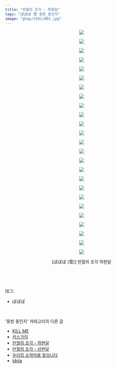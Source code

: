```yaml
---
title: "만월의 조각 - 하현달"
tags: "ぽぽぽ 雪 동방_동인지"
image: "ghap/3301/001.jpg"
---
```

<div class="article">
<p style="text-align: center; clear: none; float: none;"><img src="{{ site.nasurl }}/ghap/3301/001.jpg"/></p>
<p style="text-align: center; clear: none; float: none;"><img src="{{ site.nasurl }}/ghap/3301/002.jpg"/></p>
<p style="text-align: center; clear: none; float: none;"><img src="{{ site.nasurl }}/ghap/3301/003.jpg"/></p>
<p style="text-align: center; clear: none; float: none;"><img src="{{ site.nasurl }}/ghap/3301/004.jpg"/></p>
<p style="text-align: center; clear: none; float: none;"><img src="{{ site.nasurl }}/ghap/3301/005.jpg"/></p>
<p style="text-align: center; clear: none; float: none;"><img src="{{ site.nasurl }}/ghap/3301/006.jpg"/></p>
<p style="text-align: center; clear: none; float: none;"><img src="{{ site.nasurl }}/ghap/3301/007.jpg"/></p>
<p style="text-align: center; clear: none; float: none;"><img src="{{ site.nasurl }}/ghap/3301/008.jpg"/></p>
<p style="text-align: center; clear: none; float: none;"><img src="{{ site.nasurl }}/ghap/3301/009.jpg"/></p>
<p style="text-align: center; clear: none; float: none;"><img src="{{ site.nasurl }}/ghap/3301/010.jpg"/></p>
<p style="text-align: center; clear: none; float: none;"><img src="{{ site.nasurl }}/ghap/3301/011.jpg"/></p>
<p style="text-align: center; clear: none; float: none;"><img src="{{ site.nasurl }}/ghap/3301/012.jpg"/></p>
<p style="text-align: center; clear: none; float: none;"><img src="{{ site.nasurl }}/ghap/3301/013.jpg"/></p>
<p style="text-align: center; clear: none; float: none;"><img src="{{ site.nasurl }}/ghap/3301/014.jpg"/></p>
<p style="text-align: center; clear: none; float: none;"><img src="{{ site.nasurl }}/ghap/3301/015.jpg"/></p>
<p style="text-align: center; clear: none; float: none;"><img src="{{ site.nasurl }}/ghap/3301/016.jpg"/></p>
<p style="text-align: center; clear: none; float: none;"><img src="{{ site.nasurl }}/ghap/3301/017.jpg"/></p>
<p style="text-align: center; clear: none; float: none;"><img src="{{ site.nasurl }}/ghap/3301/018.jpg"/></p>
<p style="text-align: center; clear: none; float: none;"><img src="{{ site.nasurl }}/ghap/3301/019.jpg"/></p>
<p style="text-align: center; clear: none; float: none;"><img src="{{ site.nasurl }}/ghap/3301/020.jpg"/></p>
<p style="text-align: center; clear: none; float: none;"><img src="{{ site.nasurl }}/ghap/3301/021.jpg"/></p>
<p style="text-align: center; clear: none; float: none;"><img src="{{ site.nasurl }}/ghap/3301/022.jpg"/></p>
<p style="text-align: center; clear: none; float: none;"><img src="{{ site.nasurl }}/ghap/3301/023.jpg"/></p>
<p style="text-align: center; clear: none; float: none;"><img src="{{ site.nasurl }}/ghap/3301/024.jpg"/></p>
<p style="text-align: center; clear: none; float: none;"><img src="{{ site.nasurl }}/ghap/3301/025.jpg"/></p>
<p style="text-align: center; clear: none; float: none;">[ぽぽぽ (雪)] 만월의 조각 하현달</p>
<p><br/></p>
</div><br/>
<div class="tagTrail">
<p>태그: </p>
<ul>
<li>ぽぽぽ</li>
</ul>
</div><br/>
<div class="another">
<p>'동방 동인지' 카테고리의 다른 글</p>
<ul>
<li><a href="/2017-05-25-ghap_3305">KILL ME</a></li>
<li><a href="/2017-05-25-ghap_3302">카스가이</a></li>
<li><a href="/2017-05-24-ghap_3301">만월의 조각 - 하현달</a></li>
<li><a href="/2017-05-24-ghap_3300">만월의 조각 - 상현달</a></li>
<li><a href="/2017-05-24-ghap_3299">우리집 소악마를 찾습니다</a></li>
<li><a href="/2017-05-24-ghap_3298">Idola</a></li>
</ul>
</div><br/>
<div class="cb_module cb_fluid">
<div class="cb_wrt cb_profile">
</div><!-- commentList close -->
</div><br/>
